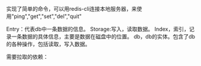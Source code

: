 实现了简单的命令，可以用redis-cli连接本地服务器，来使用"ping","get","set","del","quit"


Entry：代表db中一条数据的信息。
Storage:写入，读取数据。
Index，索引，记录一条数据的具体信息，主要是数据在磁盘中的位置。
db，db的实体。包含了db的各种操作，包括读取，写入数据。





需要拉取的依赖：
